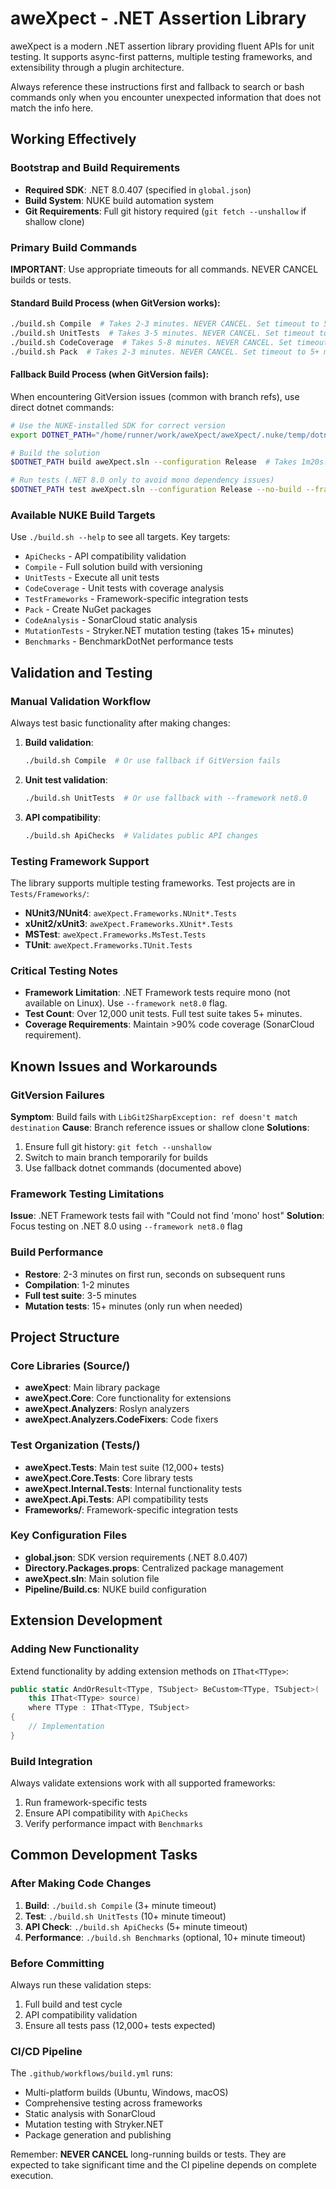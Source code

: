 # aweXpect - .NET Assertion Library

aweXpect is a modern .NET assertion library providing fluent APIs for unit testing. It supports async-first patterns, multiple testing frameworks, and extensibility through a plugin architecture.

Always reference these instructions first and fallback to search or bash commands only when you encounter unexpected information that does not match the info here.

## Working Effectively

### Bootstrap and Build Requirements
- **Required SDK**: .NET 8.0.407 (specified in `global.json`)
- **Build System**: NUKE build automation system
- **Git Requirements**: Full git history required (`git fetch --unshallow` if shallow clone)

### Primary Build Commands
**IMPORTANT**: Use appropriate timeouts for all commands. NEVER CANCEL builds or tests.

#### Standard Build Process (when GitVersion works):
```bash
./build.sh Compile  # Takes 2-3 minutes. NEVER CANCEL. Set timeout to 5+ minutes.
./build.sh UnitTests  # Takes 3-5 minutes. NEVER CANCEL. Set timeout to 10+ minutes.
./build.sh CodeCoverage  # Takes 5-8 minutes. NEVER CANCEL. Set timeout to 15+ minutes.
./build.sh Pack  # Takes 2-3 minutes. NEVER CANCEL. Set timeout to 5+ minutes.
```

#### Fallback Build Process (when GitVersion fails):
When encountering GitVersion issues (common with branch refs), use direct dotnet commands:
```bash
# Use the NUKE-installed SDK for correct version
export DOTNET_PATH="/home/runner/work/aweXpect/aweXpect/.nuke/temp/dotnet-unix/dotnet"

# Build the solution
$DOTNET_PATH build aweXpect.sln --configuration Release  # Takes 1m20s. NEVER CANCEL. Set timeout to 3+ minutes.

# Run tests (.NET 8.0 only to avoid mono dependency issues)
$DOTNET_PATH test aweXpect.sln --configuration Release --no-build --framework net8.0  # Takes 30s. NEVER CANCEL. Set timeout to 2+ minutes.
```

### Available NUKE Build Targets
Use `./build.sh --help` to see all targets. Key targets:
- `ApiChecks` - API compatibility validation
- `Compile` - Full solution build with versioning
- `UnitTests` - Execute all unit tests
- `CodeCoverage` - Unit tests with coverage analysis
- `TestFrameworks` - Framework-specific integration tests
- `Pack` - Create NuGet packages
- `CodeAnalysis` - SonarCloud static analysis
- `MutationTests` - Stryker.NET mutation testing (takes 15+ minutes)
- `Benchmarks` - BenchmarkDotNet performance tests

## Validation and Testing

### Manual Validation Workflow
Always test basic functionality after making changes:

1. **Build validation**:
   ```bash
   ./build.sh Compile  # Or use fallback if GitVersion fails
   ```

2. **Unit test validation**:
   ```bash
   ./build.sh UnitTests  # Or use fallback with --framework net8.0
   ```

3. **API compatibility**:
   ```bash
   ./build.sh ApiChecks  # Validates public API changes
   ```

### Testing Framework Support
The library supports multiple testing frameworks. Test projects are in `Tests/Frameworks/`:
- **NUnit3/NUnit4**: `aweXpect.Frameworks.NUnit*.Tests`
- **xUnit2/xUnit3**: `aweXpect.Frameworks.XUnit*.Tests`
- **MSTest**: `aweXpect.Frameworks.MsTest.Tests`
- **TUnit**: `aweXpect.Frameworks.TUnit.Tests`

### Critical Testing Notes
- **Framework Limitation**: .NET Framework tests require mono (not available on Linux). Use `--framework net8.0` flag.
- **Test Count**: Over 12,000 unit tests. Full test suite takes 5+ minutes.
- **Coverage Requirements**: Maintain >90% code coverage (SonarCloud requirement).

## Known Issues and Workarounds

### GitVersion Failures
**Symptom**: Build fails with `LibGit2SharpException: ref doesn't match destination`
**Cause**: Branch reference issues or shallow clone
**Solutions**:
1. Ensure full git history: `git fetch --unshallow`
2. Switch to main branch temporarily for builds
3. Use fallback dotnet commands (documented above)

### Framework Testing Limitations
**Issue**: .NET Framework tests fail with "Could not find 'mono' host"
**Solution**: Focus testing on .NET 8.0 using `--framework net8.0` flag

### Build Performance
- **Restore**: 2-3 minutes on first run, seconds on subsequent runs
- **Compilation**: 1-2 minutes
- **Full test suite**: 3-5 minutes
- **Mutation tests**: 15+ minutes (only run when needed)

## Project Structure

### Core Libraries (Source/)
- **aweXpect**: Main library package
- **aweXpect.Core**: Core functionality for extensions
- **aweXpect.Analyzers**: Roslyn analyzers
- **aweXpect.Analyzers.CodeFixers**: Code fixers

### Test Organization (Tests/)
- **aweXpect.Tests**: Main test suite (12,000+ tests)
- **aweXpect.Core.Tests**: Core library tests
- **aweXpect.Internal.Tests**: Internal functionality tests
- **aweXpect.Api.Tests**: API compatibility tests
- **Frameworks/**: Framework-specific integration tests

### Key Configuration Files
- **global.json**: SDK version requirements (.NET 8.0.407)
- **Directory.Packages.props**: Centralized package management
- **aweXpect.sln**: Main solution file
- **Pipeline/Build.cs**: NUKE build configuration

## Extension Development

### Adding New Functionality
Extend functionality by adding extension methods on `IThat<TType>`:
```csharp
public static AndOrResult<TType, TSubject> BeCustom<TType, TSubject>(
    this IThat<TType> source) 
    where TType : IThat<TType, TSubject>
{
    // Implementation
}
```

### Build Integration
Always validate extensions work with all supported frameworks:
1. Run framework-specific tests
2. Ensure API compatibility with `ApiChecks`
3. Verify performance impact with `Benchmarks`

## Common Development Tasks

### After Making Code Changes
1. **Build**: `./build.sh Compile` (3+ minute timeout)
2. **Test**: `./build.sh UnitTests` (10+ minute timeout) 
3. **API Check**: `./build.sh ApiChecks` (5+ minute timeout)
4. **Performance**: `./build.sh Benchmarks` (optional, 10+ minute timeout)

### Before Committing
Always run these validation steps:
1. Full build and test cycle
2. API compatibility validation
3. Ensure all tests pass (12,000+ tests expected)

### CI/CD Pipeline
The `.github/workflows/build.yml` runs:
- Multi-platform builds (Ubuntu, Windows, macOS)
- Comprehensive testing across frameworks
- Static analysis with SonarCloud
- Mutation testing with Stryker.NET
- Package generation and publishing

Remember: **NEVER CANCEL** long-running builds or tests. They are expected to take significant time and the CI pipeline depends on complete execution.